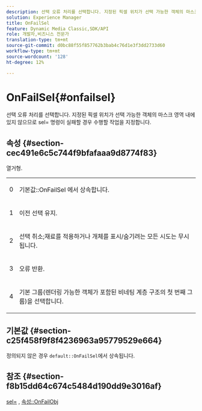 ```yaml
---
description: 선택 오류 처리를 선택합니다. 지정된 픽셀 위치가 선택 가능한 객체의 마스크 영역 내에 있지 않으므로 sel= 명령이 실패할 경우 수행할 작업을 지정합니다.
solution: Experience Manager
title: OnFailSel
feature: Dynamic Media Classic,SDK/API
role: 개발자,비즈니스 전문가
translation-type: tm+mt
source-git-commit: d0bc88f55f857762b3bab4c76d1e3f3dd2733d60
workflow-type: tm+mt
source-wordcount: '128'
ht-degree: 12%

---
```



# OnFailSel{#onfailsel}

선택 오류 처리를 선택합니다. 지정된 픽셀 위치가 선택 가능한 객체의 마스크 영역 내에 있지 않으므로 sel= 명령이 실패할 경우 수행할 작업을 지정합니다.

## 속성 {#section-cec491e6c5c744f9bfafaaa9d8774f83}

열거형.

<table id="simpletable_1CFD2BC6F9BC4D2AB372EAF115B7F2FC"> 
 <tr class="strow"> 
  <td class="stentry"> <p>0 </p> </td> 
  <td class="stentry"> <p><span class="codeph"> 기본값::OnFailSel </span>에서 상속합니다. </p> </td> 
 </tr> 
 <tr class="strow"> 
  <td class="stentry"> <p>1 </p> </td> 
  <td class="stentry"> <p>이전 선택 유지. </p> </td> 
 </tr> 
 <tr class="strow"> 
  <td class="stentry"> <p>2 </p> </td> 
  <td class="stentry"> <p>선택 취소;재료를 적용하거나 개체를 표시/숨기려는 모든 시도는 무시됩니다. </p> </td> 
 </tr> 
 <tr class="strow"> 
  <td class="stentry"> <p>3 </p> </td> 
  <td class="stentry"> <p>오류 반환. </p> </td> 
 </tr> 
 <tr class="strow"> 
  <td class="stentry"> <p>4 </p> </td> 
  <td class="stentry"> <p>기본 그룹(렌더링 가능한 객체가 포함된 비네팅 계층 구조의 첫 번째 그룹)을 선택합니다. </p> </td> 
 </tr> 
</table>

## 기본값 {#section-c25f458f9f8f4236963a95779529e664}

정의되지 않은 경우 `default::OnFailSel`에서 상속됩니다.

## 참조 {#section-f8b15dd64c674c5484d190dd9e3016af}

[sel=](../../../../../ir-api/http-protocol/image-rendering-api-ref/c-ir-http-protocol-ref/c-ir-http-protocol-command-reference/r-ir-sel.md#reference-01322c58d414481385c29fcdd27a090b) ,  [속성::OnFailObj](../../../../../ir-api/material-cat/image-rendering-api-ref/c-ir-material-catalog/c-ir-attributes-reference/r-ir-onfailobj.md#reference-4c6ba90418e84da5831f8573bbbf2c8d)
